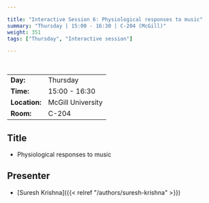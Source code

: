 ```yaml
---

title: "Interactive Session 6: Physiological responses to music"
summary: "Thursday | 15:00 - 16:30 | C-204 (McGill)"
weight: 351
tags: ["Thursday", "Interactive session"]

---
```


<br>

| | |
| - | - |
| **Day:** | Thursday |
| **Time:** | 15:00 - 16:30 |
| **Location:** | McGill University |
| **Room:** | C-204 |

## Title

- Physiological responses to music

## Presenter

- [Suresh Krishna]({{< relref "/authors/suresh-krishna" >}})

<!--
## Description

-->